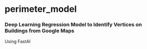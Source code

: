 # perimeter_model
### Deep Learning Regression Model to Identify Vertices on Buildings from Google Maps

Using FastAI


